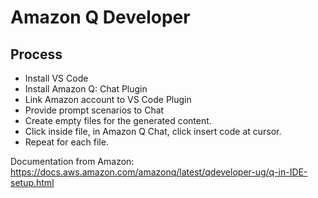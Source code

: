 # Amazon Q Developer

## Process
* Install VS Code
* Install Amazon Q: Chat Plugin
* Link Amazon account to VS Code Plugin
* Provide prompt scenarios to Chat
* Create empty files for the generated content.
* Click inside file, in Amazon Q Chat, click insert code at cursor.
* Repeat for each file.

Documentation from Amazon:
https://docs.aws.amazon.com/amazonq/latest/qdeveloper-ug/q-in-IDE-setup.html